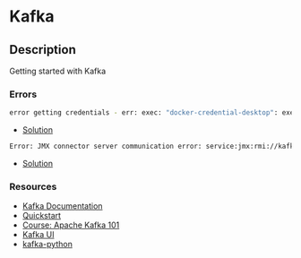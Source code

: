 # Kafka


## Description
Getting started with Kafka


### Errors
```bash
error getting credentials - err: exec: "docker-credential-desktop": executable file not found in $PATH, out: ``
```
- [Solution](https://cri.dev/posts/2020-07-06-How-to-solve-Docker-docker-credential-desktop-not-installed-or-not-available-in-PATH/)

```bash
Error: JMX connector server communication error: service:jmx:rmi://kafka0:9997
```
- [Solution](https://commandstech.com/jmx-connector-server-communication-and-port-already-in-use-1099-in-kafka/)


### Resources
- [Kafka Documentation](https://kafka.apache.org/documentation/)
- [Quickstart](https://kafka.apache.org/quickstart)
- [Course: Apache Kafka 101](https://developer.confluent.io/learn-kafka/apache-kafka/events/)
- [Kafka UI](https://github.com/provectus/kafka-ui)
- [kafka-python](https://kafka-python.readthedocs.io/en/master/)

